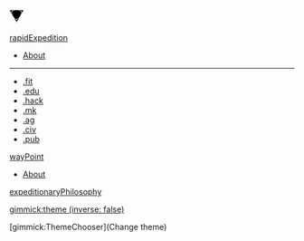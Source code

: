 <a href="index.html"><img
        src = "rpdExp_logo.png"
        style = "border: 0;"
        width = "25"
    /></a>

[rapidExpedition]()

 * [About](rapidExpedition/About.md)
 - - - -
 * [.fit](rapidExpedition/fitSum.md)
 * [.edu]()
 * [.hack]()
 * [.mk]()
 * [.ag]()
 * [.civ]()
 * [.pub]()
 

[wayPoint]()

 * [About](wayPoint/About.md)

[expeditionaryPhilosophy]()

<!-- set a default theme -->
[gimmick:theme (inverse: false)](bootstrap)

<!-- show a theme chooser in the menu bar -->
[gimmick:ThemeChooser](Change theme)

